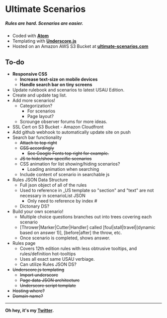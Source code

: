# Ultimate Scenarios
##### Rules are hard. Scenarios are easier.

* Coded with **[Atom](https://atom.io)**
* Templating with **[Underscore.js](http://underscorejs.org/)**
* Hosted on an Amazon AWS S3 Bucket at **[ultimate-scenarios.com](http://ultimate-scenarios.com)**


## To-do
* **Responsive CSS**
  * **Increase text-size on mobile devices**
  * **Handle search bar on tiny screens**
* Update rulebook and scenarios to latest USAU Edition.
* Create and update tag list.
* Add more scenarios!
  * Categorization?
    * For scenarios
    * Page layout?
  * Scrounge observer forums for more ideas.
* SSL Cert on S3 Bucket - Amazon Cloudfront
* Add github webhook to automatically update site on push
* Search bar functionality
  * ~~Attach to top right~~
  * ~~CSS accordingly~~
    * ~~See Google Fonts top right for example.~~
  * ~~JS to hide/show specific scenarios~~
  * CSS animation for list showing/hiding scenarios?
    * Loading animation when searching
  * Include content of scenario in searchable js
* Rules JSON Data Structure
  * Full json object of all of the rules
  * Used to reference in \_US template so "section" and "text" are not necessary in scenarioList JSON
     * Only need to reference by index #
  * Dictonary DS?
* Build your own scenario!
  * Multiple choice questions branches out into trees covering each scenario
  * \[Thrower|Marker|Cutter|Handler\] called \[foul|stall|travel|(dynamic based on answer 1)\], \[before|after\] the throw, etc.
  * Once scenario is completed, shows answer.
* Rules page
  * Covers 12th edition rules with less obtrusive tooltips, and rules/definition hot-tooltips
  * Uses all exact same USAU verbiage.
  * Can utilize Rules JSON DS?
* ~~Underscore.js templating~~
  * ~~Import underscore~~
  * ~~Page data JSON architecture~~
  * ~~Underscore script template~~
* ~~Hosting where?~~
* ~~Domain name?~~
---
**Oh hey, it's my [Twitter](https://www.twitter.com/Styxx__).**
